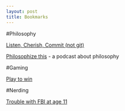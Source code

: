```yaml
---
layout: post
title: Bookmarks
---
```

#Philosophy

[Listen, Cherish, Commit (not git)](http://ruru.name/entries/3-words-that-changed-me)

[Philosophize this](http://philosophizethis.org/) - a podcast about philosophy

#Gaming

[Play to win](http://www.sirlin.net/ptw/)

#Nerding

[Trouble with FBI at age 11](http://web.stanford.edu/~learnest/les/crypto.htm)
